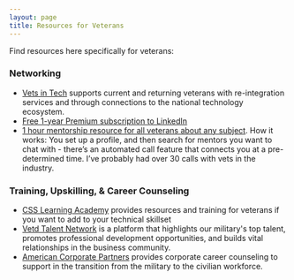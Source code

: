 ```yaml
---
layout: page
title: Resources for Veterans
---
```


Find resources here specifically for veterans:

### Networking
* [Vets in Tech](https://vetsintech.co/) supports current and returning veterans with re-integration services and through connections to the national technology ecosystem.
* [Free 1-year Premium subscription to LinkedIn](https://socialimpact.linkedin.com/programs/veterans/premiumform)
* [1 hour mentorship resource for all veterans about any subject](www.veterati.com). How it works: You set up a profile, and then search for mentors you want to chat with - there’s an automated call feature that connects you at a pre-determined time. I’ve probably had over 30 calls with vets in the industry.

### Training, Upskilling, & Career Counseling
* [CSS Learning Academy](https://ccslearningacademy.com/veteran-training-career-resources) provides resources and training for veterans if you want to add to your technical skillset
* [Vetd Talent Network](www.vetdtalentnetwork.co) is a platform that highlights our military's top talent, promotes professional development opportunities, and builds vital relationships in the business community. 
* [American Corporate Partners](https://www.acp-usa.org/) provides corporate career counseling to support in the transition from the military to the civilian workforce. 
